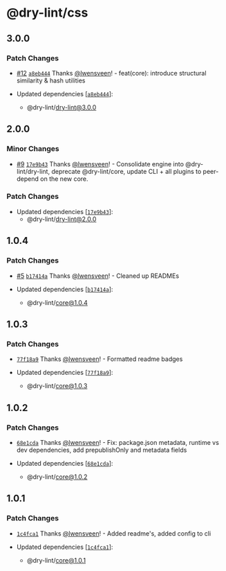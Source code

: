 # @dry-lint/css

## 3.0.0

### Patch Changes

- [#12](https://github.com/dry-lint/dry-lint/pull/12) [`a8eb444`](https://github.com/dry-lint/dry-lint/commit/a8eb44440f7c592085ba585d8b01baddae9808cb) Thanks [@lwensveen](https://github.com/lwensveen)! - feat(core): introduce structural similarity & hash utilities

- Updated dependencies [[`a8eb444`](https://github.com/dry-lint/dry-lint/commit/a8eb44440f7c592085ba585d8b01baddae9808cb)]:
  - @dry-lint/dry-lint@3.0.0

## 2.0.0

### Minor Changes

- [#9](https://github.com/dry-lint/dry-lint/pull/9) [`17e9b43`](https://github.com/dry-lint/dry-lint/commit/17e9b436c6a2490673619c0d9b39b72f97ceb757) Thanks [@lwensveen](https://github.com/lwensveen)! - Consolidate engine into @dry-lint/dry-lint, deprecate @dry-lint/core, update CLI + all plugins to peer-depend on the new core.

### Patch Changes

- Updated dependencies [[`17e9b43`](https://github.com/dry-lint/dry-lint/commit/17e9b436c6a2490673619c0d9b39b72f97ceb757)]:
  - @dry-lint/dry-lint@2.0.0

## 1.0.4

### Patch Changes

- [#5](https://github.com/dry-lint/dry-lint/pull/5) [`b17414a`](https://github.com/dry-lint/dry-lint/commit/b17414a44539366b65089b0db98a13c9a5e059d1) Thanks [@lwensveen](https://github.com/lwensveen)! - Cleaned up READMEs

- Updated dependencies [[`b17414a`](https://github.com/dry-lint/dry-lint/commit/b17414a44539366b65089b0db98a13c9a5e059d1)]:
  - @dry-lint/core@1.0.4

## 1.0.3

### Patch Changes

- [`77f18a9`](https://github.com/dry-lint/dry-lint/commit/77f18a9d0cf1d2eedad5a54049e5515ed52724f0) Thanks [@lwensveen](https://github.com/lwensveen)! - Formatted readme badges

- Updated dependencies [[`77f18a9`](https://github.com/dry-lint/dry-lint/commit/77f18a9d0cf1d2eedad5a54049e5515ed52724f0)]:
  - @dry-lint/core@1.0.3

## 1.0.2

### Patch Changes

- [`68e1cda`](https://github.com/dry-lint/dry-lint/commit/68e1cdae1f26e17021bb8fa66ecb2f7100270968) Thanks [@lwensveen](https://github.com/lwensveen)! - Fix: package.json metadata, runtime vs dev dependencies, add prepublishOnly and metadata fields

- Updated dependencies [[`68e1cda`](https://github.com/dry-lint/dry-lint/commit/68e1cdae1f26e17021bb8fa66ecb2f7100270968)]:
  - @dry-lint/core@1.0.2

## 1.0.1

### Patch Changes

- [`1c4fca1`](https://github.com/dry-lint/dry-lint/commit/1c4fca132131aa88c70e8688e7b85d42932d848c) Thanks [@lwensveen](https://github.com/lwensveen)! - Added readme's, added config to cli

- Updated dependencies [[`1c4fca1`](https://github.com/dry-lint/dry-lint/commit/1c4fca132131aa88c70e8688e7b85d42932d848c)]:
  - @dry-lint/core@1.0.1
